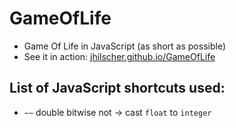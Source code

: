 # GameOfLife

- Game Of Life in JavaScript (as short as possible)
- See it in action: [jhilscher.github.io/GameOfLife](https://jhilscher.github.io/GameOfLife/)

## List of JavaScript shortcuts used:
- `~~` double bitwise not -> cast `float` to `integer`
